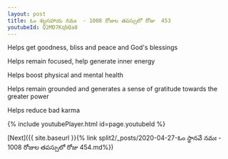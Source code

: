 ```yaml
---
layout: post
title: ఓం శబ్దసహాయ నమః  - 1008 రోజుల తపస్సులో రోజు  453
youtubeId: Q2MD7KqbQa8
---
```

 
 
Helps get goodness, bliss and peace and God's blessings
 
Helps remain focused, help generate inner energy 
 
Helps boost physical and mental health 
 
Helps remain grounded and generates a sense of gratitude towards the greater power 
 
Helps reduce bad karma
 
 
 
 


{% include youtubePlayer.html id=page.youtubeId %}
 
[Next]({{ site.baseurl }}{% link  split2/_posts/2020-04-27-ఓం స్థానవే నమః  - 1008 రోజుల తపస్సులో రోజు  454.md%})
 
